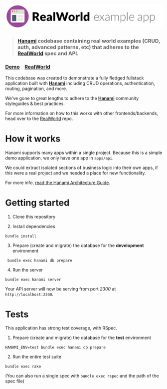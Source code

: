 # ![RealWorld Example App](logo.png)

> ### [Hanami](https://hanamirb.org) codebase containing real world examples (CRUD, auth, advanced patterns, etc) that adheres to the [RealWorld](https://github.com/gothinkster/realworld) spec and API.


### [Demo](https://github.com/gothinkster/realworld)&nbsp;&nbsp;&nbsp;&nbsp;[RealWorld](https://github.com/gothinkster/realworld)


This codebase was created to demonstrate a fully fledged fullstack application built with **[Hanami](https://hanamirb.org)** including CRUD operations, authentication, routing, pagination, and more.

We've gone to great lengths to adhere to the **[Hanami](https://hanamirb.org)** community styleguides & best practices.

For more information on how to this works with other frontends/backends, head over to the [RealWorld](https://github.com/gothinkster/realworld) repo.


# How it works

Hanami supports many apps within a single project.
Because this is a simple demo application, we only have one app in `apps/api`.

We could extract isolated sections of business logic into their own apps,
if this were a real project and we needed a place for new functionality.

For more info, [read the Hanami Architecture Guide](http://guides.hanamirb.org/architecture/overview/).


# Getting started

1. Clone this repository

2. Install dependencies

```shell
bundle install
```

3. Prepare (create and migrate) the database for the **development** environment

```shell
 bundle exec hanami db prepare
```

4. Run the server

```shell
bundle exec hanami server
```

Your API server will now be serving from port *2300* at `http://localhost:2300`.


# Tests

This application has strong test coverage, with RSpec.

1. Prepare (create and migrate) the database for the **test** environment

```shell
HANAMI_ENV=test bundle exec hanami db prepare
```

2. Run the entire test suite

```shell
bundle exec rake
```

(You can also run a single spec with `bundle exec rspec` and the path of the spec file)
